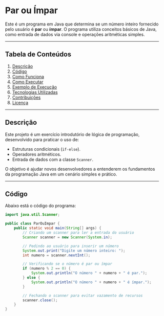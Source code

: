 # Par ou Ímpar

Este é um programa em Java que determina se um número inteiro fornecido pelo usuário é **par** ou **ímpar**. O programa utiliza conceitos básicos de Java, como entrada de dados via console e operações aritméticas simples.

---

## Tabela de Conteúdos

1. [Descrição](#descrição)
2. [Código](#código)
3. [Como Funciona](#como-funciona)
4. [Como Executar](#como-executar)
5. [Exemplo de Execução](#exemplo-de-execução)
6. [Tecnologias Utilizadas](#tecnologias-utilizadas)
7. [Contribuições](#contribuições)
8. [Licença](#licença)

---

## Descrição

Este projeto é um exercício introdutório de lógica de programação, desenvolvido para praticar o uso de:
- Estruturas condicionais (`if-else`).
- Operadores aritméticos.
- Entrada de dados com a classe `Scanner`.

O objetivo é ajudar novos desenvolvedores a entenderem os fundamentos da programação Java em um cenário simples e prático.

---

## Código

Abaixo está o código do programa:

```java
import java.util.Scanner;

public class ParOuImpar {
    public static void main(String[] args) {
        // Criando um scanner para ler a entrada do usuário
        Scanner scanner = new Scanner(System.in);

        // Pedindo ao usuário para inserir um número
        System.out.print("Digite um número inteiro: ");
        int numero = scanner.nextInt();

        // Verificando se o número é par ou ímpar
        if (numero % 2 == 0) {
            System.out.println("O número " + numero + " é par.");
        } else {
            System.out.println("O número " + numero + " é ímpar.");
        }

        // Fechando o scanner para evitar vazamento de recursos
        scanner.close();
    }
}

